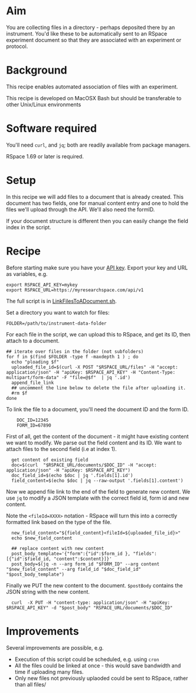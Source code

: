 # Aim

You are collecting files in a directory - perhaps deposited there by an instrument. You'd like these to be
automatically sent to an RSpace experiment document so that they are associated with an experiment or protocol.

# Background

This recipe enables automated association of files with an experiment.

This recipe is developed on MacOSX Bash but should be transferable to other Unix/Linux environments

# Software required

You'll need `curl`, and  `jq`; both are readily available from package managers.

RSpace 1.69 or later is required. 

# Setup

In this recipe we will add files to a document that is already created. This document has two fields,
 one for manual content entry and one to hold the files we'll upload through the API. We'll also need the formID.

If your document structure is different then you can easily change the field index in the script.

# Recipe

Before starting make sure you have your [API key](https://researchspace.helpdocs.io/article/v0dxtfvj7u-rspace-api-introduction). Export your key and URL as variables, e.g.


    export RSPACE_API_KEY=mykey
    export RSPACE_URL=https://myresearchspace.com/api/v1

The full script is in [LinkFilesToADocument.sh](LinkFilesToADocument.sh).


Set a directory you want to watch for files:

    FOLDER=/path/to/instrument-data-folder

For each file in the script, we can upload this to RSpace, and get its ID, then attach to a document.

```
## iterate over files in the folder (not subfolders)
for f in $(find $FOLDER -type f -maxdepth 1 ) ; do
  echo "ploading $f"
  uploaded_file_id=$(curl -X POST "$RSPACE_URL/files" -H "accept: application/json" -H "apiKey: $RSPACE_API_KEY" -H "Content-Type: multipart/form-data" -F "file=@$f"  | jq '.id')
  append_file_link
  ## uncomment the line below to delete the file after uploading it.
  #rm $f
done
```

To link the file to a document, you'll need the document ID and the form ID.

```
    DOC_ID=12345
    FORM_ID=67890
```

First of all, get the content of the document - it might have existing content we want to modify.  We parse out the field content and its ID.
We want to attach files to the second field (i.e at index 1).

```
  get content of existing field
  doc=$(curl  "$RSPACE_URL/documents/$DOC_ID" -H "accept: application/json" -H "apiKey: $RSPACE_API_KEY")
  doc_field_id=$(echo $doc | jq '.fields[1].id')
  field_content=$(echo $doc | jq --raw-output '.fields[1].content')
 ```

Now we append file link to the end of the field to generate new content.
We use `jq` to modify a JSON template with the correct field id, form id and new content.

Note the `<fileId=XXXX>` notation - RSpace will turn this into a correctly formatted link based on the type of the file.

```
  new_field_content="${field_content}<fileId=${uploaded_file_id}>"
  echo $new_field_content

  ## replace content with new content
  post_body_template='{"form":{"id":$form_id }, "fields":[{"id":$field_id, "content":$content}]}'
  post_body=$(jq -n --arg form_id "$FORM_ID" --arg content "$new_field_content" --arg field_id "$doc_field_id"  "$post_body_template")
```

Finally we PUT the new content to the document. `$postBody` contains the JSON string with the new content.

```
  curl  -X PUT -H "content-type: application/json" -H "apiKey: $RSPACE_API_KEY" -d "$post_body" "RSPACE_URL/documents/$DOC_ID"
```

# Improvements

Several improvements are possible, e.g.

* Execution of this script could be scheduled, e.g. using `cron`
* All the files could be linked at once - this would save bandwidth and time if uploading many files.
* Only new files not previously uplaoded could be sent to RSpace, rather than all files/ 
